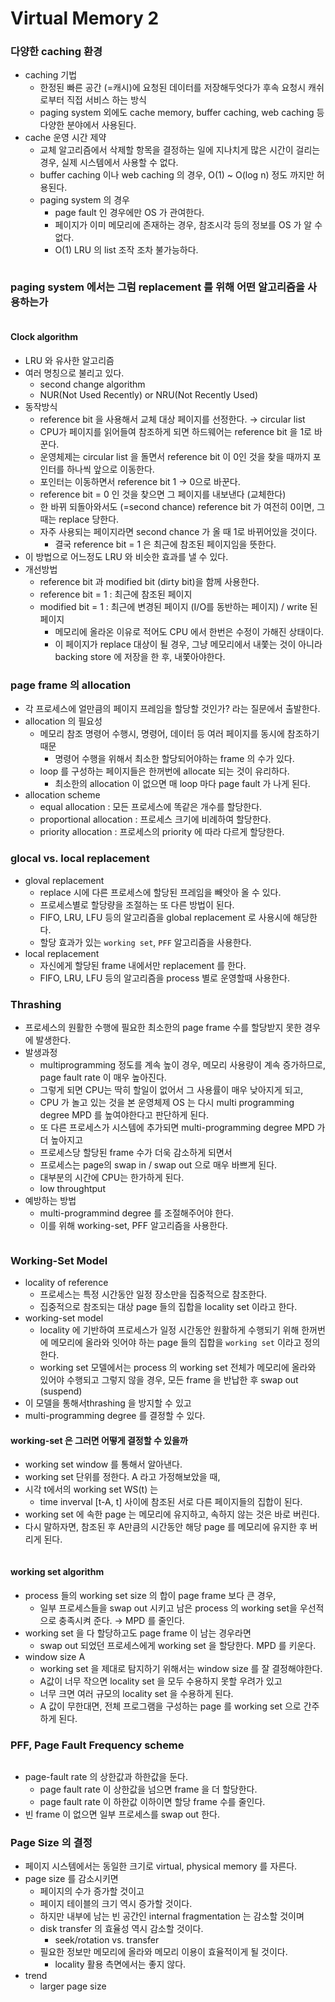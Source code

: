 # Virtual Memory 2

### 다양한 caching 환경

* caching 기법
  * 한정된 빠른 공간 (=캐시)에 요청된 데이터를 저장해두엇다가 후속 요청시 캐쉬로부터 직접 서비스 하는 방식
  * paging system 외에도 cache memory, buffer caching, web caching 등 다양한 분야에서 사용된다.
* cache 운영 시간 제약
  * 교체 알고리즘에서 삭제할 항목을 결정하는 일에 지나치게 많은 시간이 걸리는 경우, 실제 시스템에서 사용할 수 없다.
  * buffer caching 이나 web caching 의 경우, O(1) \~ O(log n) 정도 까지만 허용된다.
  * paging system 의 경우
    * page fault 인 경우에만 OS 가 관여한다.
    * 페이지가 이미 메모리에 존재하는 경우, 참조시각 등의 정보를 OS 가 알 수 없다.
    * O(1) LRU 의 list 조작 조차 불가능하다.

<figure><img src="../../.gitbook/assets/image.png" alt=""><figcaption></figcaption></figure>



### paging system 에서는 그럼 replacement 를 위해 어떤 알고리즘을 사용하는가

<figure><img src="../../.gitbook/assets/image (3).png" alt=""><figcaption></figcaption></figure>

#### Clock algorithm

* LRU 와 유사한 알고리즘
* 여러 명칭으로 불리고 있다.
  * second change algorithm
  * NUR(Not Used Recently) or NRU(Not Recently Used)
* 동작방식
  * reference bit 을 사용해서 교체 대상 페이지를 선정한다. → circular list
  * CPU가 페이지를 읽어들여 참조하게 되면 하드웨어는 reference bit 을 1로 바꾼다.
  * 운영체제는 circular list 을 돌면서 reference bit 이 0인 것을 찾을 때까지 포인터를 하나씩 앞으로 이동한다.
  * 포인터는 이동하면서 reference bit 1 → 0으로 바꾼다.
  * reference bit = 0 인 것을 찾으면 그 페이지를 내보낸다 (교체한다)
  * 한 바뀌 되돌아와서도 (=second chance) reference bit 가 여전히 0이면, 그때는 replace 당한다.
  * 자주 사용되는 페이지라면 second chance 가 올 때 1로 바뀌어있을 것이다.
    * 결국 reference bit = 1 은 최근에 참조된 페이지임을 뜻한다.
* 이 방법으로 어느정도 LRU 와 비슷한 효과를 낼 수 있다.
* 개선방법
  * reference bit 과 modified bit (dirty bit)을 함께 사용한다.
  * reference bit = 1 : 최근에 참조된 페이지
  * modified bit = 1 : 최근에 변경된 페이지 (I/O를 동반하는 페이지) / write 된 페이지
    * 메모리에 올라온 이유로 적어도 CPU 에서 한번은 수정이 가해진 상태이다.
    * 이 페이지가 replace 대상이 될 경우, 그냥 메모리에서 내쫓는 것이 아니라 backing store 에 저장을 한 후, 내쫓아야한다.

### page frame 의 allocation

* 각 프로세스에 얼만큼의 페이지 프레임을 할당할 것인가? 라는 질문에서 출발한다.
* allocation 의 필요성
  * 메모리 참조 명령어 수행시, 명령어, 데이터 등 여러 페이지를 동시에 참조하기 때문
    * 명령어 수행을 위해서 최소한 할당되어야하는 frame 의 수가 있다.
  * loop 를 구성하는 페이지들은 한꺼번에 allocate 되는 것이 유리하다.
    * 최소한의 allocation 이 없으면 매 loop 마다 page fault 가 나게 된다.
* allocation scheme
  * equal allocation : 모든 프로세스에 똑같은 개수를 할당한다.
  * proportional allocation : 프로세스 크기에 비례하여 할당한다.
  * priority allocation : 프로세스의 priority 에 따라 다르게 할당한다.

### glocal vs. local replacement

* gloval replacement
  * replace 시에 다른 프로세스에 할당된 프레임을 빼앗아 올 수 있다.
  * 프로세스별로 할당량을 조절하는 또 다른 방법이 된다.
  * FIFO, LRU, LFU 등의 알고리즘을 global replacement 로 사용시에 해당한다.
  * 할당 효과가 있는 `working set`, `PFF` 알고리즘을 사용한다.
* local replacement
  * 자신에게 할당된 frame 내에서만 replacement 를 한다.
  * FIFO, LRU, LFU 등의 알고리즘을 process 별로 운영할때 사용한다.

### Thrashing

* 프로세스의 원활한 수행에 필요한 최소한의 page frame 수를 할당받지 못한 경우에 발생한다.
* 발생과정
  * multiprogramming 정도를 계속 높이 경우, 메모리 사용량이 계속 증가하므로, page fault rate 이 매우 높아진다.
  * 그렇게 되면 CPU는 딱히 할일이 없어서 그 사용률이 매우 낮아지게 되고,
  * CPU 가 놀고 있는 것을 본 운영체제 OS 는 다시 multi programming degree MPD 를 높여야한다고 판단하게 된다.
  * 또 다른 프로세스가 시스템에 추가되면 multi-programming degree MPD 가 더 높아지고
  * 프로세스당 할당된 frame 수가 더욱 감소하게 되면서
  * 프로세스는 page의 swap in / swap out 으로 매우 바쁘게 된다.
  * 대부분의 시간에 CPU는 한가하게 된다.
  * low throughtput
* 예방하는 방법
  * multi-programmind degree 를 조절해주어야 한다.
  * 이를 위해 working-set, PFF 알고리즘을 사용한다.

<figure><img src="../../.gitbook/assets/image (1).png" alt=""><figcaption></figcaption></figure>



### Working-Set Model

* locality of reference
  * 프로세스는 특정 시간동안 일정 장소만을 집중적으로 참조한다.
  * 집중적으로 참조되는 대상 page 들의 집합을 locality set 이라고 한다.
* working-set model
  * locality 에 기반하여 프로세스가 일정 시간동안 원활하게 수행되기 위해 한꺼번에 메모리에 올라와 잇어야 하는 page 들의 집합을 `working set` 이라고 정의한다.
  * working set 모델에서는 process 의 working set 전체가 메모리에 올라와 있어야 수행되고 그렇지 않을 경우, 모든 frame 을 반납한 후 swap out (suspend)
* 이 모델을 통해서thrashing 을 방지할 수 있고
* multi-programming degree 를 결정할 수 있다.

#### working-set 은 그러면 어떻게 결정할 수 있을까

* working set window 를 통해서 알아낸다.
* working set 단위를 정한다. A 라고 가정해보았을 때,
* 시각 t에서의 working set WS(t) 는
  * time inverval \[t-A, t] 사이에 참조된 서로 다른 페이지들의 집합이 된다.
* working set 에 속한 page 는 메모리에 유지하고, 속하지 않는 것은 바로 버린다.
* 다시 말하자면, 참조된 후 A만큼의 시간동안 해당 page 를 메모리에 유지한 후 버리게 된다.

<figure><img src="../../.gitbook/assets/image (4).png" alt=""><figcaption></figcaption></figure>



#### working set algorithm

* process 들의 working set size 의 합이 page frame 보다 큰 경우,
  * 일부 프로세스들을 swap out 시키고 남은 process 의 working set을 우선적으로 충족시켜 준다. → MPD 를 줄인다.
* working set 을 다 할당하고도 page frame 이 남는 경우라면
  * swap out 되었던 프로세스에게 working set 을 할당한다. MPD 를 키운다.
* window size A
  * working set 을 제대로 탐지하기 위해서는 window size 를 잘 결정해야한다.
  * A값이 너무 작으면 locality set 을 모두 수용하지 못할 우려가 있고
  * 너무 크면 여러 규모의 locality set 을 수용하게 된다.
  * A 값이 무한대면, 전체 프로그램을 구성하는 page 를 working set 으로 간주하게 된다.

### PFF, Page Fault Frequency scheme

<figure><img src="../../.gitbook/assets/image (7).png" alt=""><figcaption></figcaption></figure>



* page-fault rate 의 상한값과 하한값을 둔다.
  * page fault rate 이 상한값을 넘으면 frame 을 더 할당한다.
  * page fault rate 이 하한값 이하이면 할당 frame 수를 줄인다.
* 빈 frame 이 없으면 일부 프로세스를 swap out 한다.

### Page Size 의 결정

* 페이지 시스템에서는 동일한 크기로 virtual, physical memory 를 자른다.
* page size 를 감소시키면
  * 페이지의 수가 증가할 것이고
  * 페이지 테이블의 크기 역시 증가할 것이다.
  * 하지만 내부에 남는 빈 공간인 internal fragmentation 는 감소할 것이며
  * disk transfer 의 효율성 역시 감소할 것이다.
    * seek/rotation vs. transfer
  * 필요한 정보만 메모리에 올라와 메모리 이용이 효율적이게 될 것이다.
    * locality 활용 측면에서는 좋지 않다.
* trend
  * larger page size



